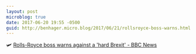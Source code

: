 ```yaml
---
layout: post
microblog: true
date: 2017-06-20 19:55 -0500
guid: http://benhager.micro.blog/2017/06/21/rollsroyce-boss-warns.html
---
```

🛩 [Rolls-Royce boss warns against a 'hard Brexit' - BBC News](http://www.bbc.com/news/business-40332913)
